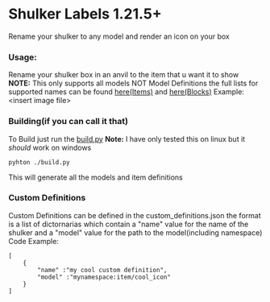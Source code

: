# Shulker Labels 1.21.5+
Rename your shulker to any model and render an icon on your box
### Usage:
Rename your shulker box in an anvil to the item that u want it to show
**NOTE:** This only supports all models NOT Model Definitions the full lists for supported names can be found [here(Items)](https://github.com/ThatCuteOne/shulker-labels/blob/main/item_models.json) and [here(Blocks)](https://github.com/ThatCuteOne/shulker-labels/blob/main/block_models.json)
Example:
\<insert image file\>


### Building(if you can call it that)
To Build just run the [build.py](https://github.com/ThatCuteOne/shulker-labels/blob/main/build.py)
**Note:** I have only tested this on linux but it _should_ work on windows
``` 
pyhton ./build.py
```
This will generate all the models and item definitions

### Custom Definitions
Custom Definitions can be defined in the custom_definitions.json the format is a list of dictornarias which contain a "name" value for the name of the shulker and a "model" value for the path to the model(including namespace)
Code Example:
``` 
[
    {
        "name" :"my cool custom definition",
        "model" :"mynamespace:item/cool_icon"
    }
]
```